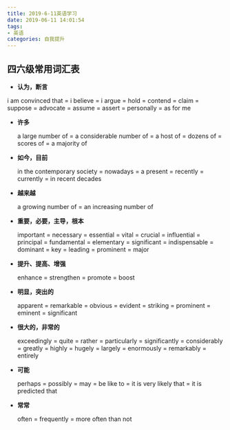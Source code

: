 ```yaml
---
title: 2019-6-11英语学习
date: 2019-06-11 14:01:54
tags:
- 英语 
categories: 自我提升
---
```


## 四六级常用词汇表

+ **认为，断言**  

<!--more-->

  i am convinced that = i believe = i argue = hold = contend = claim = suppose = advocate = assume = assert = personally = as for me  

+ **许多**  

  a large number of = a considerable number of = a host of = dozens of = scores of = a majority of  

+ **如今，目前**  

  in the contemporary society = nowadays = a present = recently = currently = in recent decades 

+ **越来越**  

  a growing number of = an increasing number of  

+ **重要，必要，主导，根本**  

  important = necessary = essential = vital = crucial = influential = principal = fundamental = elementary = significant = indispensable = dominant = key = leading = prominent = major  

+ **提升、提高、增强**

  enhance = strengthen = promote = boost  

+ **明显，突出的**

  apparent = remarkable = obvious = evident = striking = prominent = eminent = significant  

+ **很大的，非常的**

  exceedingly = quite = rather = particularly = significantly = considerably = greatly = highly = hugely = largely = enormously = remarkably = entirely  

+ **可能**

  perhaps = possibly = may = be like to = it is very likely that = it is predicted that 

+ **常常**  

  often = frequently = more often than not 